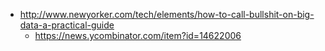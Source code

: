 - http://www.newyorker.com/tech/elements/how-to-call-bullshit-on-big-data-a-practical-guide
    - https://news.ycombinator.com/item?id=14622006

